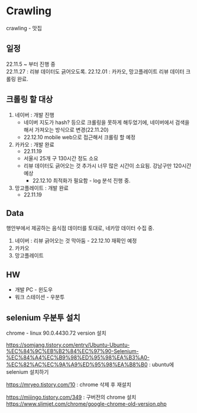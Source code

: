 # Crawling
crawling - 맛집

## 일정
22.11.5 ~ 부터 진행 중  
22.11.27 : 리뷰 데이터도 긁어오도록.
22.12.01 : 카카오, 망고플레이트 리뷰 데이터 크롤링 완료.

## 크롤링 할 대상
1. 네이버 : 개발 진행 
    - 네이버 지도가 hash? 등으로 크롤링을 못하게 해두었기에, 네이버에서 검색을 해서 가져오는 방식으로 변경(22.11.20)  
    - 22.12.10 mobile web으로 접근해서 크롤링 할 예정
2. 카카오 : 개발 완료
    - 22.11.19
    - 서울시 25개 구 130시간 정도 소요
    - 리뷰 데이터도 긁어오는 것 추가시 너무 많은 시간이 소요됨. 강남구만 120시간 예상
        - 22.12.10 최적화가 필요함 - log 분석 진행 중.
3. 망고플레이트 : 개발 완료
    - 22.11.19

## Data
행안부에서 제공하는 음식점 데이터를 토대로, 네카망 데이터 수집 중.
1. 네이버 : 리뷰 긁어오는 것 막아둠 - 22.12.10 재확인 예정
2. 카카오
3. 망고플레이트

## HW
- 개발 PC - 윈도우
- 워크 스테이션 - 우분투 

## selenium 우분투 설치
chrome - linux 90.0.4430.72 version 설치

https://somjang.tistory.com/entry/Ubuntu-Ubuntu-%EC%84%9C%EB%B2%84%EC%97%90-Selenium-%EC%84%A4%EC%B9%98%ED%95%98%EA%B3%A0-%EC%82%AC%EC%9A%A9%ED%95%98%EA%B8%B0  : ubuntu에 selenium 설치하기

https://mryeo.tistory.com/10  : chrome 삭제 후 재설치

https://miiingo.tistory.com/349  : 구버전의 chrome 설치
https://www.slimjet.com/chrome/google-chrome-old-version.php 
